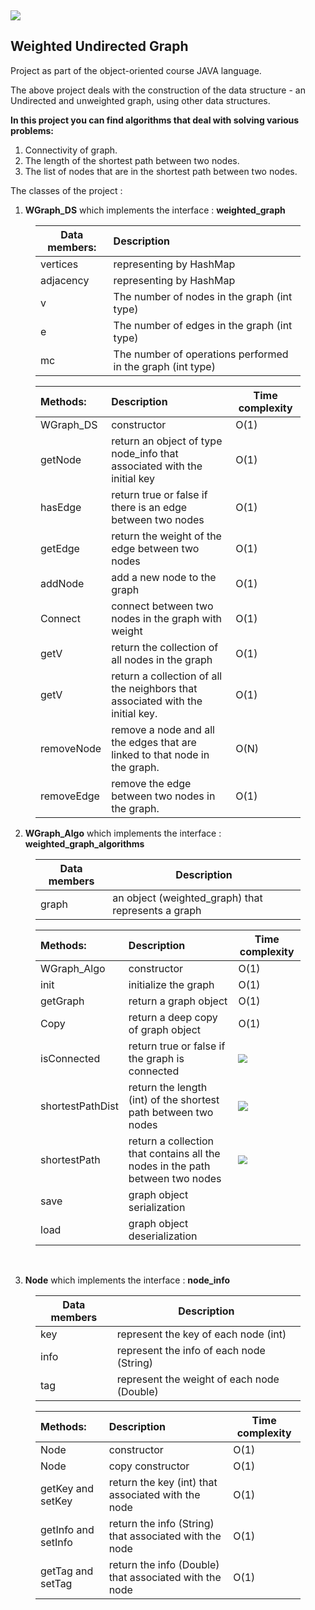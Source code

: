 <p>&nbsp;</p>
<p><img src="https://cdn.pixabay.com/photo/2020/02/22/17/53/communication-4871245_1280.jpg"></p>
<h2>Weighted Undirected Graph</h2>
<p>Project as part of the object-oriented course JAVA language.</p>
<p>The above project deals with the construction of the data structure - an Undirected and unweighted graph, using other data structures.</p>
<p><strong>In this project you can find algorithms that deal with solving various problems:</strong></p>
<ol>
<li>Connectivity of graph.</li>
<li>The length of the shortest path between two nodes.</li>
<li>The list of nodes that are in the shortest path between two nodes.</li>

</ol>
<p>The classes of the project :</p>
<ol>
<li><strong>WGraph_DS</strong>  which implements the interface : <strong>weighted_graph</strong></li>

</ol>
<figure><table>
<thead>
<tr><th>Data members:</th><th style='text-align:left;' >Description</th></tr></thead>
<tbody><tr><td>vertices</td><td style='text-align:left;' >representing by HashMap</td></tr><tr><td>adjacency</td><td style='text-align:left;' >representing by HashMap</td></tr><tr><td>v</td><td style='text-align:left;' >The number of nodes in the graph (int type)</td></tr><tr><td>e</td><td style='text-align:left;' >The number of edges in the graph (int type)</td></tr><tr><td>mc</td><td style='text-align:left;' >The number of operations performed in the graph (int type)</td></tr></tbody>
</table></figure>
<figure><table>
<thead>
<tr><th style='text-align:left;' >Methods:</th><th style='text-align:left;' >Description</th><th>Time complexity</th></tr></thead>
<tbody><tr><td style='text-align:left;' >WGraph_DS</td><td style='text-align:left;' >constructor</td><td>O(1)</td></tr><tr><td style='text-align:left;' >getNode</td><td style='text-align:left;' >return an object of type node_info that associated with the initial key</td><td>O(1)</td></tr><tr><td style='text-align:left;' >hasEdge</td><td style='text-align:left;' >return true or false if there is an edge between two nodes</td><td>O(1)</td></tr><tr><td style='text-align:left;' >getEdge</td><td style='text-align:left;' >return the weight of the edge between two nodes</td><td>O(1)</td></tr><tr><td style='text-align:left;' >addNode</td><td style='text-align:left;' >add a new node to the graph</td><td>O(1)</td></tr><tr><td style='text-align:left;' >Connect</td><td style='text-align:left;' >connect between two nodes in the graph with weight</td><td>O(1)</td></tr><tr><td style='text-align:left;' >getV</td><td style='text-align:left;' >return the collection of all nodes in the graph</td><td>O(1)</td></tr><tr><td style='text-align:left;' >getV</td><td style='text-align:left;' >return a collection of all the neighbors that associated with the initial key.</td><td>O(1)</td></tr><tr><td style='text-align:left;' >removeNode</td><td style='text-align:left;' >remove a node and all the edges that are linked to that node in the graph.</td><td>O(N)</td></tr><tr><td style='text-align:left;' >removeEdge</td><td style='text-align:left;' >remove the edge between two nodes in the graph.</td><td>O(1)</td></tr></tbody>
</table></figure>
<p>	</p>
<ol start='2' >
<li><strong>WGraph_Algo</strong> which implements the interface : <strong>weighted_graph_algorithms</strong></li>

</ol>
<figure><table>
<thead>
<tr><th>Data members</th><th>Description</th></tr></thead>
<tbody><tr><td>graph</td><td>an object (weighted_graph) that represents a graph</td></tr></tbody>
</table></figure>
<figure><table>
<thead>
<tr><th style='text-align:left;' >Methods:</th><th style='text-align:left;' >Description</th><th>Time complexity</th></tr></thead>
<tbody><tr><td style='text-align:left;' >WGraph_Algo</td><td style='text-align:left;' >constructor</td><td>O(1)</td></tr><tr><td style='text-align:left;' >init </td><td style='text-align:left;' >initialize the graph</td><td>O(1)</td></tr><tr><td style='text-align:left;' >getGraph</td><td style='text-align:left;' >return a graph object</td><td>O(1)</td></tr><tr><td style='text-align:left;' >Copy</td><td style='text-align:left;' >return a deep copy of graph object </td><td>O(1)</td></tr><tr><td style='text-align:left;' >isConnected</td><td style='text-align:left;' >return true or false if the graph is connected</td><td><img src="https://wikimedia.org/api/rest_v1/media/math/render/svg/a7cf317fbe3965ae3164f28c1f6858696adb23f4" style="zoom:90%;" /></td></tr><tr><td style='text-align:left;' >shortestPathDist</td><td style='text-align:left;' >return the length (int) of the shortest path between two nodes</td><td><img src="https://wikimedia.org/api/rest_v1/media/math/render/svg/e22162be85d06b346f3b7f7aad9746da0c1019c9" /></td></tr><tr><td style='text-align:left;' >shortestPath</td><td style='text-align:left;' >return a collection that contains all the nodes in the path between two nodes</td><td><img src="https://wikimedia.org/api/rest_v1/media/math/render/svg/e22162be85d06b346f3b7f7aad9746da0c1019c9" style="zoom:90%;" /></td></tr><tr><td style='text-align:left;' >save</td><td style='text-align:left;' >graph object serialization</td><td>&nbsp;</td></tr><tr><td style='text-align:left;' >load</td><td style='text-align:left;' >graph object deserialization</td><td>&nbsp;</td></tr></tbody>
</table></figure>
<p>&nbsp;</p>
<ol start='3' >
<li><strong>Node</strong> which implements the interface : <strong>node_info</strong></li>

</ol>
<figure><table>
<thead>
<tr><th>Data members</th><th>Description</th></tr></thead>
<tbody><tr><td>key</td><td>represent the key of each node (int)</td></tr><tr><td>info</td><td>represent the info of each node (String)</td></tr><tr><td>tag</td><td>represent the weight of each node (Double)</td></tr></tbody>
</table></figure>
<figure><table>
<thead>
<tr><th style='text-align:left;' >Methods:</th><th style='text-align:left;' >Description</th><th>Time complexity</th></tr></thead>
<tbody><tr><td style='text-align:left;' >Node</td><td style='text-align:left;' >constructor</td><td>O(1)</td></tr><tr><td style='text-align:left;' >Node</td><td style='text-align:left;' >copy constructor</td><td>O(1)</td></tr><tr><td style='text-align:left;' >getKey and setKey</td><td style='text-align:left;' >return the key (int) that associated with the node</td><td>O(1)</td></tr><tr><td style='text-align:left;' >getInfo and setInfo</td><td style='text-align:left;' >return the info (String) that associated with the node</td><td>O(1)</td></tr><tr><td style='text-align:left;' >getTag and setTag</td><td style='text-align:left;' >return the info (Double) that associated with the node</td><td>O(1)</td></tr></tbody>
</table></figure>
